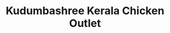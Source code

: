 ---
title: "Kudumbashree Kerala Chicken Outlet"
url: /pooyappally/kudumbashree-kerala-chicken-outlet/
shop: butcher
---